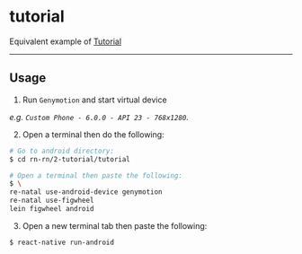tutorial
========

Equivalent example of [Tutorial]

-------------------------------------------------------------------------------

Usage
-----

1. Run `Genymotion` and start virtual device

  _e.g. `Custom Phone - 6.0.0 - API 23 - 768x1280`._

2. Open a terminal then do the following:


  ``` bash
  # Go to android directory:
  $ cd rn-rn/2-tutorial/tutorial

  # Open a terminal then paste the following:
  $ \
  re-natal use-android-device genymotion
  re-natal use-figwheel
  lein figwheel android
  ```

3. Open a new terminal tab then paste the following:

  ``` bash
  $ react-native run-android
  ```

[Tutorial]: https://facebook.github.io/react-native/docs/tutorial.html
